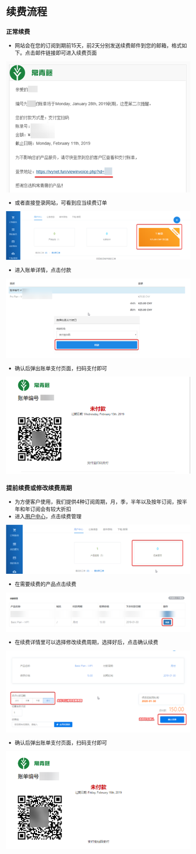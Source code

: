 # 续费流程

### 正常续费

* 网站会在您的订阅到期前15天，前2天分别发送续费邮件到您的邮箱，格式如下。点击邮件链接即可进入续费页面

![](.gitbook/assets/image%20%286%29.png)

* 或者直接登录网站，可看到应当续费订单

![](.gitbook/assets/image%20%2816%29.png)

* 进入账单详情，点击付款

![](.gitbook/assets/image%20%2811%29.png)

* 确认后弹出账单支付页面，扫码支付即可

![](.gitbook/assets/image%20%2819%29.png)

### 提前续费或修改续费周期

* 为方便客户使用，我们提供4种订阅周期，月，季，半年以及按年订阅，按半年和年订阅会有较大折扣
* 进入[用户中心](https://ivynet.fun/clientarea.php)，点击续费管理

![](.gitbook/assets/image%20%2813%29.png)

* 在需要续费的产品点击续费

![](.gitbook/assets/image%20%285%29.png)

* 在续费详情里可以选择修改续费周期，选择好后，点击确认续费

![](.gitbook/assets/image%20%282%29.png)

* 确认后弹出账单支付页面，扫码支付即可

![](.gitbook/assets/image%20%2824%29.png)



